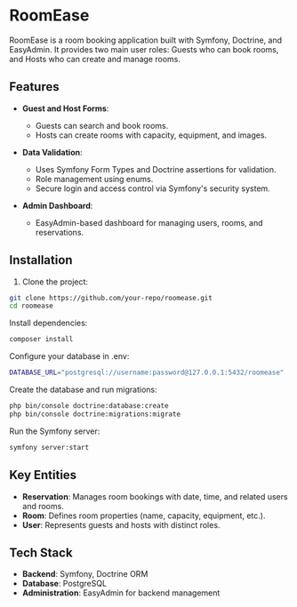 # RoomEase

RoomEase is a room booking application built with Symfony, Doctrine, and EasyAdmin. It provides two main user roles: Guests who can book rooms, and Hosts who can create and manage rooms.

## Features

- **Guest and Host Forms**:
  - Guests can search and book rooms.
  - Hosts can create rooms with capacity, equipment, and images.
- **Data Validation**:

  - Uses Symfony Form Types and Doctrine assertions for validation.
  - Role management using enums.
  - Secure login and access control via Symfony's security system.

- **Admin Dashboard**:
  - EasyAdmin-based dashboard for managing users, rooms, and reservations.

## Installation

1. Clone the project:
```bash
git clone https://github.com/your-repo/roomease.git
cd roomease
```

Install dependencies:
```bash
composer install
```

Configure your database in .env:
```bash
DATABASE_URL="postgresql://username:password@127.0.0.1:5432/roomease"
```

Create the database and run migrations:
```bash
php bin/console doctrine:database:create
php bin/console doctrine:migrations:migrate
```

Run the Symfony server:
```bash
symfony server:start
```

## Key Entities

- **Reservation**: Manages room bookings with date, time, and related users and rooms.
- **Room**: Defines room properties (name, capacity, equipment, etc.).
- **User**: Represents guests and hosts with distinct roles.

## Tech Stack

- **Backend**: Symfony, Doctrine ORM
- **Database**: PostgreSQL
- **Administration**: EasyAdmin for backend management
